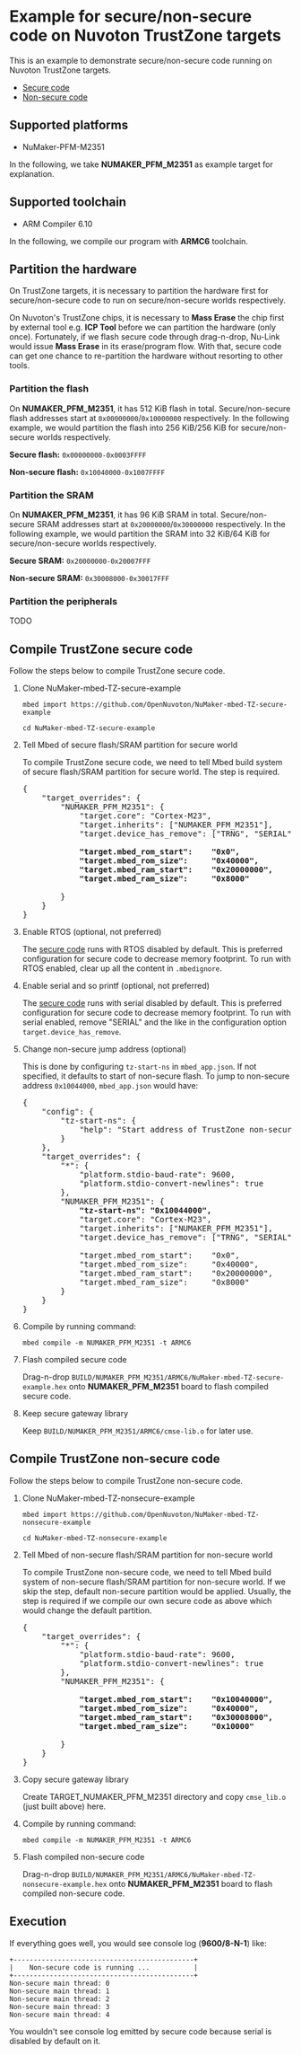 # Example for secure/non-secure code on Nuvoton TrustZone targets

This is an example to demonstrate secure/non-secure code running on Nuvoton TrustZone targets.

- [Secure code](https://github.com/OpenNuvoton/NuMaker-mbed-TZ-secure-example)
- [Non-secure code](https://github.com/OpenNuvoton/NuMaker-mbed-TZ-nonsecure-example)

## Supported platforms

- NuMaker-PFM-M2351

In the following, we take **NUMAKER_PFM_M2351** as example target for explanation.

## Supported toolchain

- ARM Compiler 6.10

In the following, we compile our program with **ARMC6** toolchain.

## Partition the hardware

On TrustZone targets, it is necessary to partition the hardware first for secure/non-secure code
to run on secure/non-secure worlds respectively.

On Nuvoton's TrustZone chips, it is necessary to **Mass Erase** the chip first by external tool
e.g. **ICP Tool** before we can partition the hardware (only once). Fortunately, if we flash
secure code through drag-n-drop, Nu-Link would issue **Mass Erase** in its erase/program flow.
With that, secure code can get one chance to re-partition the hardware without resorting to
other tools.

### Partition the flash

On **NUMAKER_PFM_M2351**, it has 512 KiB flash in total. Secure/non-secure flash addresses start
at `0x00000000`/`0x10000000` respectively. In the following example, we would partition the flash
into 256 KiB/256 KiB for secure/non-secure worlds respectively.

**Secure flash:** `0x00000000-0x0003FFFF`

**Non-secure flash:** `0x10040000-0x1007FFFF`

### Partition the SRAM

On **NUMAKER_PFM_M2351**, it has 96 KiB SRAM in total. Secure/non-secure SRAM addresses start
at `0x20000000`/`0x30000000` respectively. In the following example, we would partition the SRAM
into 32 KiB/64 KiB for secure/non-secure worlds respectively.

**Secure SRAM:** `0x20000000-0x20007FFF`

**Non-secure SRAM:** `0x30008000-0x30017FFF`

### Partition the peripherals

TODO

## Compile TrustZone secure code

Follow the steps below to compile TrustZone secure code.

1.  Clone NuMaker-mbed-TZ-secure-example

    `mbed import https://github.com/OpenNuvoton/NuMaker-mbed-TZ-secure-example`

    `cd NuMaker-mbed-TZ-secure-example`

1.  Tell Mbed of secure flash/SRAM partition for secure world

    To compile TrustZone secure code, we need to tell Mbed build system of secure flash/SRAM
    partition for secure world. The step is required.

    <pre>
    {
        "target_overrides": {
            "NUMAKER_PFM_M2351": {
                "target.core": "Cortex-M23",
                "target.inherits": ["NUMAKER_PFM_M2351"],
                "target.device_has_remove": ["TRNG", "SERIAL", "SERIAL_ASYNCH", "SERIAL_FC", "STDIO_MESSAGES"],
                <b>
                "target.mbed_rom_start":    "0x0",
                "target.mbed_rom_size":     "0x40000",
                "target.mbed_ram_start":    "0x20000000",
                "target.mbed_ram_size":     "0x8000"
                </b>
            }
        }
    }
    </pre>

1.  Enable RTOS (optional, not preferred)

    The [secure code](https://github.com/OpenNuvoton/NuMaker-mbed-TZ-nonsecure-example) runs with RTOS disabled by default.
    This is preferred configuration for secure code to decrease memory footprint.
    To run with RTOS enabled, clear up all the content in `.mbedignore`.

1.  Enable serial and so printf (optional, not preferred)

    The [secure code](https://github.com/OpenNuvoton/NuMaker-mbed-TZ-nonsecure-example) runs with serial disabled by default.
    This is preferred configuration for secure code to decrease memory footprint.
    To run with serial enabled, remove "SERIAL" and the like in the configuration option `target.device_has_remove`.
   
1.  Change non-secure jump address (optional)

    This is done by configuring `tz-start-ns` in `mbed_app.json`.
    If not specified, it defaults to start of non-secure flash.
    To jump to non-secure address `0x10044000`, `mbed_app.json` would have:
   
    <pre>
    {
        "config": {
            "tz-start-ns": {
                "help": "Start address of TrustZone non-secure application"
            }
        },
        "target_overrides": {
            "*": {
                "platform.stdio-baud-rate": 9600,
                "platform.stdio-convert-newlines": true
            },
            "NUMAKER_PFM_M2351": {
                <b>"tz-start-ns": "0x10044000",</b>
                "target.core": "Cortex-M23",
                "target.inherits": ["NUMAKER_PFM_M2351"],
                "target.device_has_remove": ["TRNG", "SERIAL", "SERIAL_ASYNCH", "SERIAL_FC", "STDIO_MESSAGES"],
                
                "target.mbed_rom_start":    "0x0",
                "target.mbed_rom_size":     "0x40000",
                "target.mbed_ram_start":    "0x20000000",
                "target.mbed_ram_size":     "0x8000"
            }
        }
    }
    </pre>


1.	Compile by running command:

    `mbed compile -m NUMAKER_PFM_M2351 -t ARMC6`
    
1.	Flash compiled secure code

    Drag-n-drop `BUILD/NUMAKER_PFM_M2351/ARMC6/NuMaker-mbed-TZ-secure-example.hex` onto **NUMAKER_PFM_M2351** board to flash compiled secure code.

1.	Keep secure gateway library

    Keep `BUILD/NUMAKER_PFM_M2351/ARMC6/cmse-lib.o` for later use.


## Compile TrustZone non-secure code

Follow the steps below to compile TrustZone non-secure code.

1. Clone NuMaker-mbed-TZ-nonsecure-example

    `mbed import https://github.com/OpenNuvoton/NuMaker-mbed-TZ-nonsecure-example`

    `cd NuMaker-mbed-TZ-nonsecure-example`

1.  Tell Mbed of non-secure flash/SRAM partition for non-secure world

    To compile TrustZone non-secure code, we need to tell Mbed build system of non-secure
    flash/SRAM partition for non-secure world. If we skip the step, default non-secure partition
    would be applied. Usually, the step is required if we compile our own secure code as above
    which would change the default partition.

    <pre>
    {
        "target_overrides": {
            "*": {
                "platform.stdio-baud-rate": 9600,
                "platform.stdio-convert-newlines": true
            },
            "NUMAKER_PFM_M2351": {
                <b>
                "target.mbed_rom_start":    "0x10040000",
                "target.mbed_rom_size":     "0x40000",
                "target.mbed_ram_start":    "0x30008000",
                "target.mbed_ram_size":     "0x10000"
                </b>
            }
        }
    }
    </pre>

1.  Copy secure gateway library

    Create TARGET_NUMAKER_PFM_M2351 directory and copy `cmse_lib.o` (just built above) here.
    
1.	Compile by running command:

    `mbed compile -m NUMAKER_PFM_M2351 -t ARMC6`

1.  Flash compiled non-secure code

    Drag-n-drop `BUILD/NUMAKER_PFM_M2351/ARMC6/NuMaker-mbed-TZ-nonsecure-example.hex` onto **NUMAKER_PFM_M2351** board to flash compiled non-secure code.

## Execution

If everything goes well, you would see console log (**9600/8-N-1**) like:

```
+---------------------------------------------+
|    Non-secure code is running ...           |
+---------------------------------------------+
Non-secure main thread: 0 
Non-secure main thread: 1 
Non-secure main thread: 2 
Non-secure main thread: 3 
Non-secure main thread: 4 
```

You wouldn't see console log emitted by secure code because serial is disabled by default on it.
